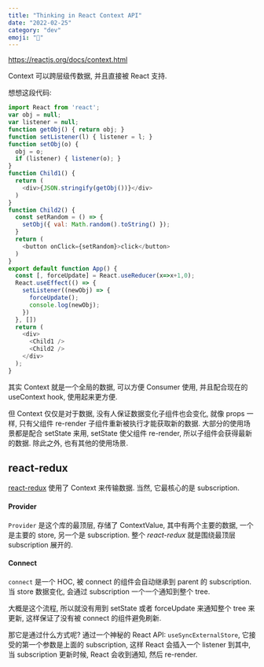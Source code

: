 ```yaml
---
title: "Thinking in React Context API"
date: "2022-02-25"
category: "dev"
emoji: "🛶"
---
```


https://reactjs.org/docs/context.html

Context 可以跨层级传数据, 并且直接被 React 支持.

想想这段代码:

```javascript
import React from 'react';
var obj = null;
var listener = null;
function getObj() { return obj; }
function setListener(l) { listener = l; }
function setObj(o) {
  obj = o;
  if (listener) { listener(o); }
}
function Child1() {
  return (
    <div>{JSON.stringify(getObj())}</div>
  )
}
function Child2() {
  const setRandom = () => {
    setObj({ val: Math.random().toString() });
  }
  return (
    <button onClick={setRandom}>click</button>
  )
}
export default function App() {
  const [, forceUpdate] = React.useReducer(x=>x+1,0);
  React.useEffect(() => {
    setListener((newObj) => {
      forceUpdate();
      console.log(newObj);
    })
  }, [])
  return (
    <div>
      <Child1 />
      <Child2 />
    </div>
  );
}
```

其实 Context 就是一个全局的数据, 可以方便 Consumer 使用, 并且配合现在的 useContext hook, 使用起来更方便.

但 Context 仅仅是对于数据, 没有人保证数据变化子组件也会变化, 就像 props 一样, 只有父组件 re-render 子组件重新被执行才能获取新的数据. 大部分的使用场景都是配合 setState 来用, setState 使父组件 re-render, 所以子组件会获得最新的数据. 除此之外, 也有其他的使用场景.

## react-redux

[react-redux](https://github.com/reduxjs/react-redux) 使用了 Context 来传输数据. 当然, 它最核心的是 subscription.

#### Provider

`Provider` 是这个库的最顶层, 存储了 ContextValue, 其中有两个主要的数据, 一个是主要的 store, 另一个是 subscription. 整个 *react-redux* 就是围绕最顶层 subscription 展开的.

#### Connect

`connect` 是一个 HOC, 被 connect 的组件会自动继承到 parent 的 subscription. 当 store 数据变化, 会通过 subscription 一个一个通知到整个 tree.

大概是这个流程, 所以就没有用到 setState 或者 forceUpdate 来通知整个 tree 来更新, 这样保证了没有被 connect 的组件避免刷新.

那它是通过什么方式呢? 通过一个神秘的 React API: `useSyncExternalStore`, 它接受的第一个参数是上面的 subscription, 这样 React 会插入一个 listener 到其中, 当 subscription 更新时候, React 会收到通知, 然后  re-render.


